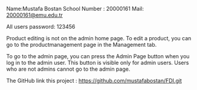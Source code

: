 Name:Mustafa Bostan
School Number : 20000161
Mail: 20000161@emu.edu.tr

All users password: 123456

Product editing is not on the admin home page.
To edit a product, you can go to the productmanagement page in the Management tab.

To go to the admin page, you can press the Admin Page button when you log in to the admin user. 
This button is visible only for admin users. Users who are not admins cannot go to the admin page.

The GitHub link this project : https://github.com/mustafabostan/FDI.git
